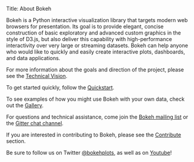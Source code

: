 Title: About Bokeh

Bokeh is a Python interactive visualization library that targets modern web
browsers for presentation. Its goal is to provide elegant, concise construction
of basic exploratory and advanced custom graphics in the style of D3.js, but
also deliver this capability with high-performance interactivity over very
large or streaming datasets. Bokeh can help anyone who would like to quickly
and easily create interactive plots, dashboards, and data applications.

For more information about the goals and direction of the project, please see
the [Technical Vision](http://bokehplots.com/pages/technical-vision.html).

To get started quickly, follow the
[Quickstart](http://bokeh.pydata.org/en/latest/docs/user_guide/quickstart.html).

To see examples of how you might use Bokeh with your own data, check out the
[Gallery](http://bokeh.pydata.org/en/latest/docs/gallery.html).

For questions and technical assistance, come join the [Bokeh mailing
list](https://groups.google.com/a/continuum.io/forum/#!forum/bokeh) or the
[Gitter chat channel](https://gitter.im/bokeh/bokeh).

If you are interested in contributing to Bokeh, please see 
the [Contribute](http://bokehplots.com/pages/contribute.html) section.

Be sure to follow us on Twitter [@bokehplots](//twitter.com/BokehPlots), as well 
as on [Youtube](https://www.youtube.com/channel/UCK0rSk29mmg4UT4bIOvPYhw)!
